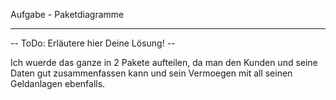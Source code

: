 Aufgabe - Paketdiagramme
***

-- ToDo: Erläutere hier Deine Lösung! --

Ich wuerde das ganze in 2 Pakete aufteilen, da man den Kunden und seine Daten gut zusammenfassen kann und sein Vermoegen mit all seinen Geldanlagen ebenfalls.